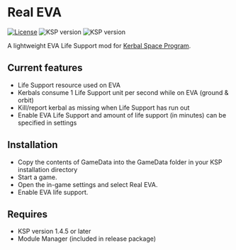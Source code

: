 # Real EVA
[![License](https://img.shields.io/github/license/Mekhlin/ChoppedEVA.svg)](https://raw.githubusercontent.com/Mekhlin/RealEVA/master/LICENSE)
![KSP version](https://img.shields.io/badge/KSP-1.7.x-blue.svg)
![KSP version](https://img.shields.io/badge/DLC-all-blue.svg)

A lightweight EVA Life Support mod for [Kerbal Space Program](https://www.kerbalspaceprogram.com).

Current features
----------------------------
* Life Support resource used on EVA
* Kerbals consume 1 Life Support unit per second while on EVA (ground & orbit)
* Kill/report kerbal as missing when Life Support has run out
* Enable EVA Life Support and amount of life support (in minutes) can be specified in settings

Installation
----------------------------
* Copy the contents of GameData into the GameData folder in your KSP installation directory
* Start a game.
* Open the in-game settings and select Real EVA.
* Enable EVA life support.

Requires
----------------------------
* KSP version 1.4.5 or later
* Module Manager (included in release package)